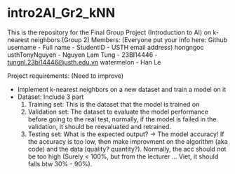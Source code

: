 # intro2AI_Gr2_kNN
This is the repository for the Final Group Project (Introduction to AI) on k-nearest neighbors (Group 2)
Members: (Everyone put your info here: Github username - Full name - StudentID - USTH email address)
hongngoc
usthTonyNguyen - Nguyen Lam Tung - 23BI14446 - tungnl.23bi14446@usth.edu.vn
watermelon - Han Le

Project requirements: (Need to improve)
- Implement k-nearest neighbors on a new dataset and train a model on it
- Dataset: Include 3 part
	 1. Training set: This is the dataset that the model is trained on 
	 2. Validation set: The dataset to evaluate the model performance before going to the real test, normally, if the model is failed in the validation, it should be reevaluated and retrained.
	 3. Testing set: What is the expected output? -> The model accuracy! If the accuracy is too low, then make improvment on the algorithm (aka code) and the data (quality? quantity?). Normally, the acc should not be too high (Surely < 100%, but from the lecturer ... Viet, it should falls btw 30% - 90%).